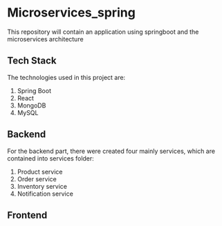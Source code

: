 # Microservices_spring
This repository will contain an application using springboot and the microservices architecture

## Tech Stack
The technologies used in this project are:
1. Spring Boot
2. React
3. MongoDB
4. MySQL

## Backend 
For the backend part, there were created four mainly services, which are contained into services folder:
1. Product service
2. Order service
3. Inventory service
4. Notification service

## Frontend